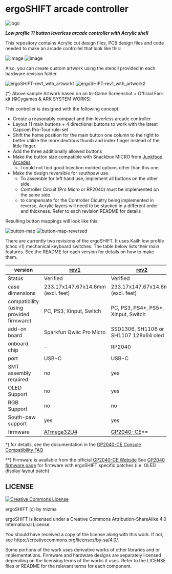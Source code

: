ergoSHIFT arcade controller
========================================================================

![logo](./images/ErgoSHIFT-logo-small.svg)

_**Low profile 11 button leverless arcade controller with Acrylic shell**_

This repository contains Acrylic cut design files, PCB design files and code needed to make
an arcade controller that look like this:

![image](./hardware-rev2/images/ergoSHIFT-rev2-bare01.jpg)
![image](./hardware-rev2/images/ergoSHIFT-rev2-bare03.jpg)

Also, you can create custom artwork using the stencil provided in each hardware revision folder.

![ergoSHIFT-rev1_with_artwork1](./images/ergoSHIFT_sample_with_artwork01.jpg)
![ergoSHIFT-rev1_with_artwork2](./images/ergoSHIFT_sample_with_artwork02.jpg)

(*) Above sample Artwork based on an In-Game Screenshot + Official Fan-kit (©Cygames & ARK SYSTEM WORKS)

This controller is designed with the following concept:

* Create a reasonably compact and thin leverless arcade controller
* Layout 11 main buttons + 4 directional buttons to work with the latest 
  Capcom Pro-Tour rule-set
* Shift the home position for the main button one column to the right to better utilize the 
  more dextrous thumb and index finger instead of the little finger.
* Add the three additionally allowed buttons
* Make the button size compatible with Snackbox MICRO from [Junkfood Arcades](https://junkfoodarcades.com/)
    * I could not find good Injection molded options other than this one.
* Make the design reversible for southpaw use.
    * To assemble for left hand use, implement all buttons on the other side.
    * Controller Circuit (Pro Micro or RP2040) must be implemented on the same side
    * to compensate for the Controller Cicuitry being implemented in reverse, Acrylic layers will need to be 
      stacked in a different order and thickness.  Refer to each revision README for details

Resulting button mappings will look like this:

![button-map](hardware-rev1/images/ergoSHIFT-stencil.png)
![button-map-reversed](hardware-rev1/images/ergoSHIFT-stencil-reverse.png)

There are currently two revisions of the ergoSHIFT.  It uses Kailh low profile (choc v1)
mechanical keyboard switches.  The table below lists their main features.
See the README for each version for details on how to make them.

version                                 | [rev1](./hardware-rev1/)            | [rev2](./hardware-rev2/)              | [rgb](./hardware-rgb/)                | 
--------------------------------------- | ----------------------------------- | ------------------------------------- | ------------------------------------- | 
Status                                  | Verified                            | Verified                              | Verified                              | 
case dimensions                         | 233.17x147.67x14.6mm (excl. feet)   | 233.17x147.67x14.6mm (excl. feet)     | 233.17x147.67x14.6mm (excl. feet)     | 
compatibility (using provided firmware) | PC, PS3, Xinput, Switch             | PC, PS3, PS4*, PS5*, Xinput, Switch   | PC, PS3, PS4*, PS5*, Xinput, Switch   | 
add-on board                            | Sparkfun Qwiic Pro Micro            | SSD1306, SH1106 or SH1107 128x64 oled | SSD1306, SH1106 or SH1107 128x64 oled | 
onboard chip                            | -                                   | RP2040                                | RP2040                                | 
port                                    | USB-C                               | USB-C                                 | USB-C                                 | 
SMT assembly required                   | no                                  | yes                                   | yes                                   | 
OLED Support                            | no                                  | yes                                   | yes                                   | 
RGB Support                             | no                                  | no                                    | yes                                   | 
South-paw support                       | yes                                 | yes                                   | no                                    | 
firmware                                | [ATmega32U4](firmwares_atmega32u4)  | [GP2040-CE](https://gp2040-ce.info/)**| [GP2040-CE](https://gp2040-ce.info/)**| 

*) for details, see the documentation in the [GP2040-CE Console Compatibility FAQ](https://gp2040-ce.info/faq/faq-console-compatibility/)

**) Firmware is available from the official [GP2040-CE Website](https://gp2040-ce.info/downloads)
See [GP2040 firmware page](./firmware_GP2040-CE/) for firmware with ergoSHIFT specific patches (i.e. OLED display layout patch)

LICENSE
------------------------------------------------------------------------

<a rel="license" href="http://creativecommons.org/licenses/by-sa/4.0/"><img alt="Creative Commons License" style="border-width:0" src="https://i.creativecommons.org/l/by-sa/4.0/88x31.png" /></a>

ergoSHIFT (c) by mizma

ergoSHIFT is licensed under a
Creative Commons Attribution-ShareAlike 4.0 International License.

You should have received a copy of the license along with this
work. If not, see <https://creativecommons.org/licenses/by-sa/4.0/>.

Some portions of the work uses derivative works of other libraries and or implementations.
Firmware and hardware designs are separately licensed depending on the licensing terms of 
the works it uses.  Refer to the LICENSE files or README for the relevant terms for each
component.



